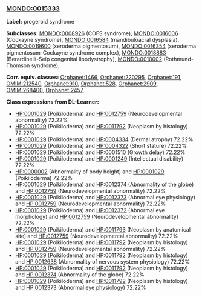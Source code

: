 
### [MONDO:0015333](http://purl.obolibrary.org/obo/MONDO_0015333)
**Label:** progeroid syndrome

**Subclasses:** [MONDO:0008926](http://purl.obolibrary.org/obo/MONDO_0008926) (COFS syndrome), [MONDO:0016006](http://purl.obolibrary.org/obo/MONDO_0016006) (Cockayne syndrome), [MONDO:0016584](http://purl.obolibrary.org/obo/MONDO_0016584) (mandibuloacral dysplasia), [MONDO:0019600](http://purl.obolibrary.org/obo/MONDO_0019600) (xeroderma pigmentosum), [MONDO:0016354](http://purl.obolibrary.org/obo/MONDO_0016354) (xeroderma pigmentosum-Cockayne syndrome complex), [MONDO:0018883](http://purl.obolibrary.org/obo/MONDO_0018883) (Berardinelli-Seip congenital lipodystrophy), [MONDO:0010002](http://purl.obolibrary.org/obo/MONDO_0010002) (Rothmund-Thomson syndrome), 

**Corr. equiv. classes:** [Orphanet:1466](http://www.orpha.net/ORDO/Orphanet_1466), [Orphanet:220295](http://www.orpha.net/ORDO/Orphanet_220295), [Orphanet:191](http://www.orpha.net/ORDO/Orphanet_191), [OMIM:212540](http://purl.obolibrary.org/obo/OMIM_212540), [Orphanet:910](http://www.orpha.net/ORDO/Orphanet_910), [Orphanet:528](http://www.orpha.net/ORDO/Orphanet_528), [Orphanet:2909](http://www.orpha.net/ORDO/Orphanet_2909), [OMIM:268400](http://purl.obolibrary.org/obo/OMIM_268400), [Orphanet:2457](http://www.orpha.net/ORDO/Orphanet_2457), 

**Class expressions from DL-Learner:**

- [HP:0001029](http://purl.obolibrary.org/obo/HP_0001029) (Poikiloderma) and [HP:0012759](http://purl.obolibrary.org/obo/HP_0012759) (Neurodevelopmental abnormality) 72.22%
- [HP:0001029](http://purl.obolibrary.org/obo/HP_0001029) (Poikiloderma) and [HP:0011792](http://purl.obolibrary.org/obo/HP_0011792) (Neoplasm by histology) 72.22%
- [HP:0001029](http://purl.obolibrary.org/obo/HP_0001029) (Poikiloderma) and [HP:0004334](http://purl.obolibrary.org/obo/HP_0004334) (Dermal atrophy) 72.22%
- [HP:0001029](http://purl.obolibrary.org/obo/HP_0001029) (Poikiloderma) and [HP:0004322](http://purl.obolibrary.org/obo/HP_0004322) (Short stature) 72.22%
- [HP:0001029](http://purl.obolibrary.org/obo/HP_0001029) (Poikiloderma) and [HP:0001510](http://purl.obolibrary.org/obo/HP_0001510) (Growth delay) 72.22%
- [HP:0001029](http://purl.obolibrary.org/obo/HP_0001029) (Poikiloderma) and [HP:0001249](http://purl.obolibrary.org/obo/HP_0001249) (Intellectual disability) 72.22%
- [HP:0000002](http://purl.obolibrary.org/obo/HP_0000002) (Abnormality of body height) and [HP:0001029](http://purl.obolibrary.org/obo/HP_0001029) (Poikiloderma) 72.22%
- [HP:0001029](http://purl.obolibrary.org/obo/HP_0001029) (Poikiloderma) and [HP:0012374](http://purl.obolibrary.org/obo/HP_0012374) (Abnormality of the globe) and [HP:0012759](http://purl.obolibrary.org/obo/HP_0012759) (Neurodevelopmental abnormality) 72.22%
- [HP:0001029](http://purl.obolibrary.org/obo/HP_0001029) (Poikiloderma) and [HP:0012373](http://purl.obolibrary.org/obo/HP_0012373) (Abnormal eye physiology) and [HP:0012759](http://purl.obolibrary.org/obo/HP_0012759) (Neurodevelopmental abnormality) 72.22%
- [HP:0001029](http://purl.obolibrary.org/obo/HP_0001029) (Poikiloderma) and [HP:0012372](http://purl.obolibrary.org/obo/HP_0012372) (Abnormal eye morphology) and [HP:0012759](http://purl.obolibrary.org/obo/HP_0012759) (Neurodevelopmental abnormality) 72.22%
- [HP:0001029](http://purl.obolibrary.org/obo/HP_0001029) (Poikiloderma) and [HP:0011793](http://purl.obolibrary.org/obo/HP_0011793) (Neoplasm by anatomical site) and [HP:0012759](http://purl.obolibrary.org/obo/HP_0012759) (Neurodevelopmental abnormality) 72.22%
- [HP:0001029](http://purl.obolibrary.org/obo/HP_0001029) (Poikiloderma) and [HP:0011792](http://purl.obolibrary.org/obo/HP_0011792) (Neoplasm by histology) and [HP:0012759](http://purl.obolibrary.org/obo/HP_0012759) (Neurodevelopmental abnormality) 72.22%
- [HP:0001029](http://purl.obolibrary.org/obo/HP_0001029) (Poikiloderma) and [HP:0011792](http://purl.obolibrary.org/obo/HP_0011792) (Neoplasm by histology) and [HP:0012638](http://purl.obolibrary.org/obo/HP_0012638) (Abnormality of nervous system physiology) 72.22%
- [HP:0001029](http://purl.obolibrary.org/obo/HP_0001029) (Poikiloderma) and [HP:0011792](http://purl.obolibrary.org/obo/HP_0011792) (Neoplasm by histology) and [HP:0012374](http://purl.obolibrary.org/obo/HP_0012374) (Abnormality of the globe) 72.22%
- [HP:0001029](http://purl.obolibrary.org/obo/HP_0001029) (Poikiloderma) and [HP:0011792](http://purl.obolibrary.org/obo/HP_0011792) (Neoplasm by histology) and [HP:0012373](http://purl.obolibrary.org/obo/HP_0012373) (Abnormal eye physiology) 72.22%


